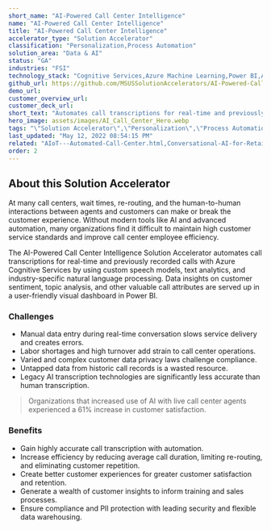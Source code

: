```yaml
---
short_name: "AI-Powered Call Center Intelligence"
name: "AI-Powered Call Center Intelligence"
title: "AI-Powered Call Center Intelligence"
accelerator_type: "Solution Accelerator"
classification: "Personalization,Process Automation"
solution_area: "Data & AI"
status: "GA"
industries: "FSI"
technology_stack: "Cognitive Services,Azure Machine Learning,Power BI,Azure Speech Services,Azure SQL,Azure Storage"
github_url: https://github.com/MSUSSolutionAccelerators/AI-Powered-Call-Center-Intelligence-Solution-Accelerator
demo_url: 
customer_overview_url: 
customer_deck_url: 
short_text: "Automates call transcriptions for real-time and previously recorded calls"
hero_image: assets/images/AI_Call_Center_Hero.webp
tags: "\"Solution Accelerator\",\"Personalization\",\"Process Automation\",\"FSI\",\"Cognitive Services\",\"Azure Machine Learning\",\"Power BI\",\"Azure Speech Services\",\"Azure SQL\",\"Azure Storage\",\"Data & AI\""
last_updated: "May 12, 2022 08:54:15 PM"
related: "AIoT---Automated-Call-Center.html,Conversational-AI-for-Retail.html,Conversational-AI-for-State-and-Local-Government.html"
order: 2
---
```

## About this Solution Accelerator

At many call centers, wait times, re-routing, and the human-to-human interactions between agents and customers can make or break the customer experience. Without modern tools like AI and advanced automation, many organizations find it difficult to maintain high customer service standards and improve call center employee efficiency.

The AI-Powered Call Center Intelligence Solution Accelerator automates call transcriptions for real-time and previously recorded calls with Azure Cognitive Services by using custom speech models, text analytics, and industry-specific natural language processing. Data insights on customer sentiment, topic analysis, and other valuable call attributes are served up in a user-friendly visual dashboard in Power BI.

### Challenges

* Manual data entry during real-time conversation slows service delivery and creates errors.
* Labor shortages and high turnover add strain to call center operations.
* Varied and complex customer data privacy laws challenge compliance.
* Untapped data from historic call records is a wasted resource.
* Legacy AI transcription technologies are significantly less accurate than human transcription.

> Organizations that increased use of AI with live call center agents experienced a 61% increase in customer satisfaction.

### Benefits

* Gain highly accurate call transcription with automation.
* Increase efficiency by reducing average call duration, limiting re-routing, and eliminating customer repetition.
* Create better customer experiences for greater customer satisfaction and retention.
* Generate a wealth of customer insights to inform training and sales processes.
* Ensure compliance and PII protection with leading security and flexible data warehousing.
